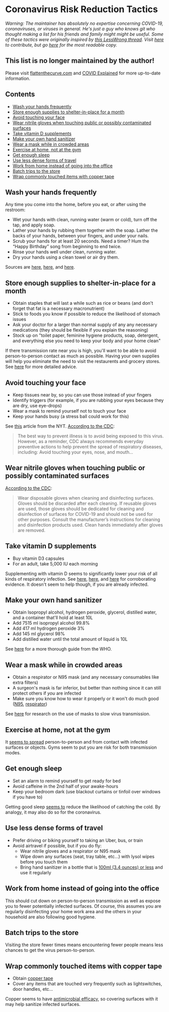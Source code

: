 # Coronavirus Risk Reduction Tactics
*Warning: The maintainer has absolutely no expertise concerning COVID-19, coronaviruses, or viruses in general. He's just a guy who knows git who thought making a list for his friends and family might might be useful. Some of these tactics were originally inspired by [this LessWrong thread](https://www.lesswrong.com/posts/LwcKYR8bykM6vDHyo/coronavirus-justified-practical-advice-thread). Visit [here](https://github.com/jaysonvirissimo/coronavirus-risk-reduction-tactics) to contribute, but go [here](https://virissimo.info/coronavirus-risk-reduction-tactics/README.html) for the most readable copy.*

## This list is no longer maintained by the author!
Please visit [flattenthecurve.com](https://www.flattenthecurve.com/) and [COVID Explained](https://explaincovid.org/) for more up-to-date information.

## Contents
- [Wash your hands frequently](#wash-your-hands-frequently)
- [Store enough supplies to shelter-in-place for a month](#store-enough-supplies-to-shelter-in-place-for-a-month)
- [Avoid touching your face](#avoid-touching-your-face)
- [Wear nitrile gloves when touching public or possibly contaminated surfaces](#wear-nitrile-gloves-when-touching-public-or-possibly-contaminated-surfaces)
- [Take vitamin D supplements](#take-vitamin-d-supplements)
- [Make your own hand sanitizer](#make-your-own-hand-sanitizer)
- [Wear a mask while in crowded areas](#wear-a-mask-while-in-crowded-areas)
- [Exercise at home, not at the gym](#exercise-at-home-not-at-the-gym)
- [Get enough sleep](#get-enough-sleep)
- [Use less dense forms of travel](#use-less-dense-forms-of-travel)
- [Work from home instead of going into the office](#work-from-home-instead-of-going-into-the-office)
- [Batch trips to the store](#batch-trips-to-the-store)
- [Wrap commonly touched items with copper tape](#wrap-commonly-touched-items-with-copper-tape)

## Wash your hands frequently
Any time you come into the home, before you eat, or after using the restroom:
* Wet your hands with clean, running water (warm or cold), turn off the tap, and apply soap.
* Lather your hands by rubbing them together with the soap. Lather the backs of your hands, between your fingers, and under your nails.
* Scrub your hands for at least 20 seconds. Need a timer? Hum the “Happy Birthday” song from beginning to end twice.
* Rinse your hands well under clean, running water.
* Dry your hands using a clean towel or air dry them.

Sources are [here](https://www.cdc.gov/handwashing/when-how-handwashing.html), [here](https://www.cdc.gov/handwashing/show-me-the-science-handwashing.html), and [here](https://www.cdc.gov/coronavirus/2019-ncov/about/prevention-treatment.html).

## Store enough supplies to shelter-in-place for a month
* Obtain staples that will last a while such as rice or beans (and don't forget that fat is a necessary macronutrient)
* Stick to foods you know if possible to reduce the likelihood of stomach issues
* Ask your doctor for a larger than normal supply of any any necessary medications (they should be flexible if you explain the reasoning)
* Stock up on "toilet paper, feminine hygiene products, soap, detergent, and everything else you need to keep your body and your home clean"

If there transmission rate near you is high, you'll want to be able to avoid person-to-person contact as much as possible. Having your own supplies will help you eliminate the need to visit the restaurents and grocery stores. See [here](https://theprepared.com/wuhan-coronavirus/#challenges) for more detailed advice.

## Avoid touching your face
* Keep tissues near by, so you can use those instead of your fingers
* Identify triggers (for example, if you are rubbing your eyes because they are dry, use eye-drops)
* Wear a mask to remind yourself not to touch your face
* Keep your hands busy (a stress ball could work for this)

See [this](https://www.nytimes.com/2020/03/05/health/stop-touching-your-face-coronavirus.html) article from the NYT.
[According to the CDC](https://www.cdc.gov/coronavirus/2019-ncov/about/prevention-treatment.html):
> The best way to prevent illness is to avoid being exposed to this virus. However, as a reminder, CDC always recommends everyday preventive actions to help prevent the spread of respiratory diseases, including: Avoid touching your eyes, nose, and mouth...

## Wear nitrile gloves when touching public or possibly contaminated surfaces
[According to the CDC](https://www.cdc.gov/coronavirus/2019-ncov/community/home/cleaning-disinfection.html):
> Wear disposable gloves when cleaning and disinfecting surfaces. Gloves should be discarded after each cleaning. If reusable gloves are used, those gloves should be dedicated for cleaning and disinfection of surfaces for COVID-19 and should not be used for other purposes. Consult the manufacturer’s instructions for cleaning and disinfection products used. Clean hands immediately after gloves are removed.

## Take vitamin D supplements
* Buy vitamin D3 capsules
* For an adult, take 5,000 IU each morning

Supplementing with vitamin D seems to significantly lower your risk of all kinds of respiratory infection. See [here](https://www.ncbi.nlm.nih.gov/pmc/articles/PMC5692194/), [here](https://www.liebertpub.com/doi/abs/10.1089/ped.2017.0750?journalCode=ped), and [here](https://www.who.int/elena/titles/vitamind_pneumonia_children/en/) for corroborating evidence. It doesn't seem to help though, if you are already infected.

## Make your own hand sanitizer
* Obtain Isopropyl alcohol, hydrogen peroxide, glycerol, distilled water, and a container that'll hold at least 10L
* Add 7515 ml isopropyl alcohol 99.8%
* Add 417 ml hydrogen peroxide 3%
* Add 145 ml glycerol 98%
* Add distilled water until the total amount of liquid is 10L

See [here](https://www.who.int/gpsc/5may/Guide_to_Local_Production.pdf) for a more thorough guide from the WHO.

## Wear a mask while in crowded areas
* Obtain a respirator or N95 mask (and any necessary consumables like extra filters)
* A surgeon's mask is far inferior, but better than nothing since it can still protect others if _you_ are infected
* Make sure you know how to wear it properly or it won't do much good ([N95](https://www.youtube.com/watch?v=bo-PEzHE7iw), [respirator](https://www.youtube.com/watch?v=yBg2B2BP9nA))

See [here](https://www.ncbi.nlm.nih.gov/pubmed/19193267) for research on the use of masks to slow virus transmission.

## Exercise at home, not at the gym
It [seems to spread](https://www.cdc.gov/coronavirus/2019-ncov/about/transmission.html) person-to-person and from contact with infected surfaces or objects. Gyms seem to put you are risk for both transmission modes.

## Get enough sleep
* Set an alarm to remind yourself to get ready for bed
* Avoid caffeine in the 2nd half of your awake-hours
* Keep your bedroom dark (use blackout curtains or tinfoil over windows if you have to)

Getting good sleep [seems to](https://www.webmd.com/sleep-disorders/features/immune-system-lack-of-sleep#1) reduce the likelihood of catching the cold. By analogy, it may also do so for the coronavirus.

## Use less dense forms of travel
* Prefer driving or biking yourself to taking an Uber, bus, or train
* Avoid airtravel if possible, but if you do fly:
  * Wear nitrile gloves and a respirator or N95 mask
  * Wipe down any surfaces (seat, tray table, etc...) with lysol wipes before you touch them 
  * Bring hand sanitizer in a bottle that is [100ml (3.4 ounces) or less](https://www.tsa.gov/travel/security-screening/liquids-rule) and use it regularly

## Work from home instead of going into the office
This should cut down on person-to-person transmission as well as expose you to fewer potentially infected surfaces. Of course, this assumes you are regularly disinfecting your home work area and the others in your household are also following good hygiene.

## Batch trips to the store
Visiting the store fewer times means encountering fewer people means less chances to get the virus person-to-person.

## Wrap commonly touched items with copper tape
* Obtain [copper tape](https://www.amazon.com/Zehhe-Copper-Foil-Double-Sided-Conductive/dp/B06Y48J5R7/ref=sr_1_3?keywords=copper%2Btape&qid=1583809652&sr=8-3&th=1)
* Cover any items that are touched very frequently such as lightswitches, door handles, etc...

Copper seems to have [antimicrobial efficacy](https://en.wikipedia.org/wiki/Antimicrobial_properties_of_copper#Antimicrobial_efficacy_of_copper_alloy_touch_surfaces), so covering surfaces with it may help sanitize infected surfaces.
